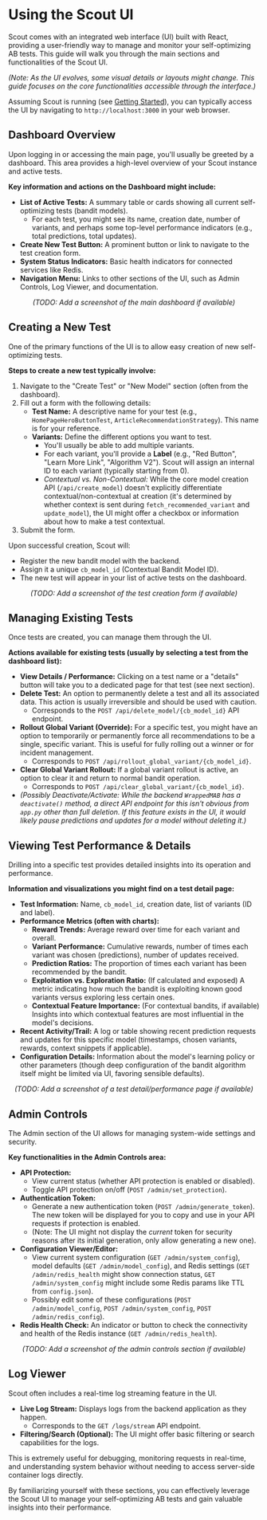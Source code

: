 # Using the Scout UI

Scout comes with an integrated web interface (UI) built with React, providing a user-friendly way to manage and monitor your self-optimizing AB tests. This guide will walk you through the main sections and functionalities of the Scout UI.

*(Note: As the UI evolves, some visual details or layouts might change. This guide focuses on the core functionalities accessible through the interface.)*

Assuming Scout is running (see [Getting Started](getting-started.md)), you can typically access the UI by navigating to `http://localhost:3000` in your web browser.

## Dashboard Overview

Upon logging in or accessing the main page, you'll usually be greeted by a dashboard. This area provides a high-level overview of your Scout instance and active tests.

**Key information and actions on the Dashboard might include:**

*   **List of Active Tests:** A summary table or cards showing all current self-optimizing tests (bandit models).
    *   For each test, you might see its name, creation date, number of variants, and perhaps some top-level performance indicators (e.g., total predictions, total updates).
*   **Create New Test Button:** A prominent button or link to navigate to the test creation form.
*   **System Status Indicators:** Basic health indicators for connected services like Redis.
*   **Navigation Menu:** Links to other sections of the UI, such as Admin Controls, Log Viewer, and documentation.

<p align="center">
  <em>(TODO: Add a screenshot of the main dashboard if available)</em>
</p>

## Creating a New Test

One of the primary functions of the UI is to allow easy creation of new self-optimizing tests.

**Steps to create a new test typically involve:**

1.  Navigate to the "Create Test" or "New Model" section (often from the dashboard).
2.  Fill out a form with the following details:
    *   **Test Name:** A descriptive name for your test (e.g., `HomePageHeroButtonTest`, `ArticleRecommendationStrategy`). This name is for your reference.
    *   **Variants:** Define the different options you want to test.
        *   You'll usually be able to add multiple variants.
        *   For each variant, you'll provide a **Label** (e.g., "Red Button", "Learn More Link", "Algorithm V2"). Scout will assign an internal ID to each variant (typically starting from 0).
        *   *Contextual vs. Non-Contextual:* While the core model creation API (`/api/create_model`) doesn't explicitly differentiate contextual/non-contextual at creation (it's determined by whether context is sent during `fetch_recommended_variant` and `update_model`), the UI might offer a checkbox or information about how to make a test contextual.
3.  Submit the form.

Upon successful creation, Scout will:
*   Register the new bandit model with the backend.
*   Assign it a unique `cb_model_id` (Contextual Bandit Model ID).
*   The new test will appear in your list of active tests on the dashboard.

<p align="center">
  <em>(TODO: Add a screenshot of the test creation form if available)</em>
</p>

## Managing Existing Tests

Once tests are created, you can manage them through the UI.

**Actions available for existing tests (usually by selecting a test from the dashboard list):**

*   **View Details / Performance:** Clicking on a test name or a "details" button will take you to a dedicated page for that test (see next section).
*   **Delete Test:** An option to permanently delete a test and all its associated data. This action is usually irreversible and should be used with caution.
    *   Corresponds to the `POST /api/delete_model/{cb_model_id}` API endpoint.
*   **Rollout Global Variant (Override):** For a specific test, you might have an option to temporarily or permanently force all recommendations to be a single, specific variant. This is useful for fully rolling out a winner or for incident management.
    *   Corresponds to `POST /api/rollout_global_variant/{cb_model_id}`.
*   **Clear Global Variant Rollout:** If a global variant rollout is active, an option to clear it and return to normal bandit operation.
    *   Corresponds to `POST /api/clear_global_variant/{cb_model_id}`.
*   *(Possibly Deactivate/Activate: While the backend `WrappedMAB` has a `deactivate()` method, a direct API endpoint for this isn't obvious from `app.py` other than full deletion. If this feature exists in the UI, it would likely pause predictions and updates for a model without deleting it.)*

## Viewing Test Performance & Details

Drilling into a specific test provides detailed insights into its operation and performance.

**Information and visualizations you might find on a test detail page:**

*   **Test Information:** Name, `cb_model_id`, creation date, list of variants (ID and label).
*   **Performance Metrics (often with charts):**
    *   **Reward Trends:** Average reward over time for each variant and overall.
    *   **Variant Performance:** Cumulative rewards, number of times each variant was chosen (predictions), number of updates received.
    *   **Prediction Ratios:** The proportion of times each variant has been recommended by the bandit.
    *   **Exploitation vs. Exploration Ratio:** (If calculated and exposed) A metric indicating how much the bandit is exploiting known good variants versus exploring less certain ones.
    *   **Contextual Feature Importance:** (For contextual bandits, if available) Insights into which contextual features are most influential in the model's decisions.
*   **Recent Activity/Trail:** A log or table showing recent prediction requests and updates for this specific model (timestamps, chosen variants, rewards, context snippets if applicable).
*   **Configuration Details:** Information about the model's learning policy or other parameters (though deep configuration of the bandit algorithm itself might be limited via UI, favoring sensible defaults).

<p align="center">
  <em>(TODO: Add a screenshot of a test detail/performance page if available)</em>
</p>

## Admin Controls

The Admin section of the UI allows for managing system-wide settings and security.

**Key functionalities in the Admin Controls area:**

*   **API Protection:**
    *   View current status (whether API protection is enabled or disabled).
    *   Toggle API protection on/off (`POST /admin/set_protection`).
*   **Authentication Token:**
    *   Generate a new authentication token (`POST /admin/generate_token`). The new token will be displayed for you to copy and use in your API requests if protection is enabled.
    *   (Note: The UI might not display the *current* token for security reasons after its initial generation, only allow generating a new one).
*   **Configuration Viewer/Editor:**
    *   View current system configuration (`GET /admin/system_config`), model defaults (`GET /admin/model_config`), and Redis settings (`GET /admin/redis_health` might show connection status, `GET /admin/system_config` might include some Redis params like TTL from `config.json`).
    *   Possibly edit some of these configurations (`POST /admin/model_config`, `POST /admin/system_config`, `POST /admin/redis_config`).
*   **Redis Health Check:** An indicator or button to check the connectivity and health of the Redis instance (`GET /admin/redis_health`).

<p align="center">
  <em>(TODO: Add a screenshot of the admin controls section if available)</em>
</p>

## Log Viewer

Scout often includes a real-time log streaming feature in the UI.

*   **Live Log Stream:** Displays logs from the backend application as they happen.
    *   Corresponds to the `GET /logs/stream` API endpoint.
*   **Filtering/Search (Optional):** The UI might offer basic filtering or search capabilities for the logs.

This is extremely useful for debugging, monitoring requests in real-time, and understanding system behavior without needing to access server-side container logs directly.

By familiarizing yourself with these sections, you can effectively leverage the Scout UI to manage your self-optimizing AB tests and gain valuable insights into their performance. 